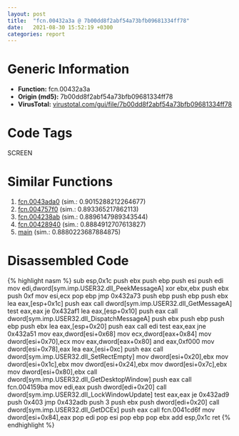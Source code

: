 ```yaml
---
layout: post
title:  "fcn.00432a3a @ 7b00dd8f2abf54a73bfb09681334ff78"
date:   2021-08-30 15:52:19 +0300
categories: report
---
```


# Generic Information
- **Function:** fcn.00432a3a
- **Origin (md5):** 7b00dd8f2abf54a73bfb09681334ff78
- **VirusTotal:** [virustotal.com/gui/file/7b00dd8f2abf54a73bfb09681334ff78][virustotal_ref]

# Code Tags
<span class="tag" id="SCREEN">SCREEN</span>


# Similar Functions

1. [fcn.0043ada0][similar_1_ref] (sim.: 0.9015288212264677)
2. [fcn.004757f0][similar_2_ref] (sim.: 0.893365217862113)
3. [fcn.004238ab][similar_3_ref] (sim.: 0.8896147989343544)
4. [fcn.00428940][similar_4_ref] (sim.: 0.8884912707613827)
5. [main][similar_5_ref] (sim.: 0.8880223687884875)


# Disassembled Code

{% highlight nasm %}
sub esp,0x1c
push ebx
push ebp
push esi
push edi
mov edi,dword[sym.imp.USER32.dll_PeekMessageA]
xor ebx,ebx
push ebx
push 0xf
mov esi,ecx
pop ebp
jmp 0x432a73
push ebp
push ebp
push ebx
lea eax,[esp+0x1c]
push eax
call dword[sym.imp.USER32.dll_GetMessageA]
test eax,eax
je 0x432af1
lea eax,[esp+0x10]
push eax
call dword[sym.imp.USER32.dll_DispatchMessageA]
push ebx
push ebp
push ebp
push ebx
lea eax,[esp+0x20]
push eax
call edi
test eax,eax
jne 0x432a51
mov eax,dword[esi+0x68]
mov ecx,dword[eax+0x84]
mov dword[esi+0x70],ecx
mov eax,dword[eax+0x80]
and eax,0xf000
mov dword[esi+0x78],eax
lea eax,[esi+0xc]
push eax
call dword[sym.imp.USER32.dll_SetRectEmpty]
mov dword[esi+0x20],ebx
mov dword[esi+0x1c],ebx
mov dword[esi+0x24],ebx
mov dword[esi+0x7c],ebx
mov dword[esi+0x80],ebx
call dword[sym.imp.USER32.dll_GetDesktopWindow]
push eax
call fcn.004159ba
mov edi,eax
push dword[edi+0x20]
call dword[sym.imp.USER32.dll_LockWindowUpdate]
test eax,eax
je 0x432ad9
push 0x403
jmp 0x432adb
push 3
push ebx
push dword[edi+0x20]
call dword[sym.imp.USER32.dll_GetDCEx]
push eax
call fcn.0041cd6f
mov dword[esi+0x84],eax
pop edi
pop esi
pop ebp
pop ebx
add esp,0x1c
ret 
{% endhighlight %}


[similar_1_ref]: /report/fcn.0043ada0@3e981d1767f44f5fe2446a49ffe52f4e
[similar_2_ref]: /report/fcn.004757f0@4fe6510221c33bf023f6abed461fc13f
[similar_3_ref]: /report/fcn.004238ab@59aef7c08025d70f84c85db2092fc99e
[similar_4_ref]: /report/fcn.00428940@1123b7aa5760238fe93045e585b8234c
[similar_5_ref]: /report/main@912f1d013a0d6151bc7a7cef6da1b2a0
[virustotal_ref]: https://www.virustotal.com/gui/file/7b00dd8f2abf54a73bfb09681334ff78